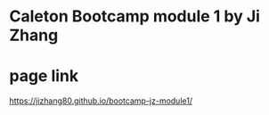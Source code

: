 # Caleton Bootcamp module 1 by Ji Zhang

##


# page link
https://jizhang80.github.io/bootcamp-jz-module1/  
